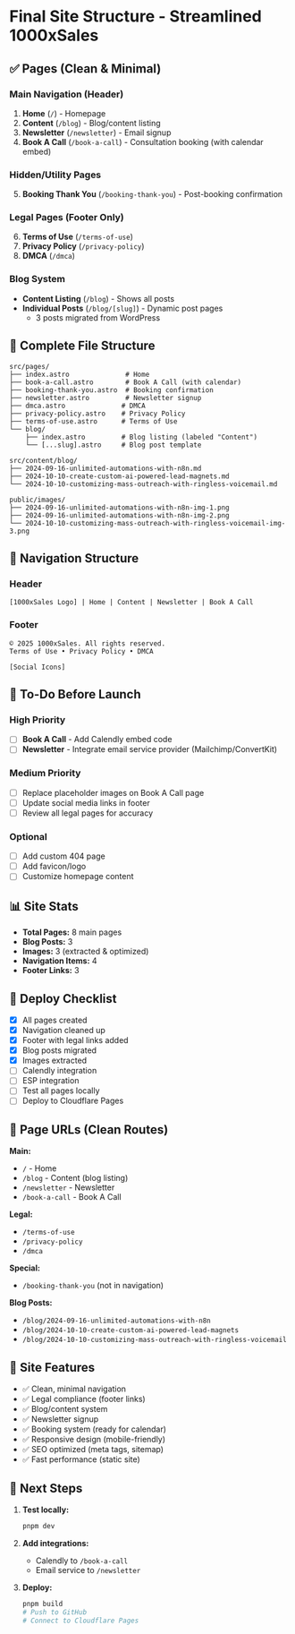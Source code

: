 # Final Site Structure - Streamlined 1000xSales

## ✅ Pages (Clean & Minimal)

### Main Navigation (Header)
1. **Home** (`/`) - Homepage
2. **Content** (`/blog`) - Blog/content listing
3. **Newsletter** (`/newsletter`) - Email signup
4. **Book A Call** (`/book-a-call`) - Consultation booking (with calendar embed)

### Hidden/Utility Pages
5. **Booking Thank You** (`/booking-thank-you`) - Post-booking confirmation

### Legal Pages (Footer Only)
6. **Terms of Use** (`/terms-of-use`)
7. **Privacy Policy** (`/privacy-policy`)
8. **DMCA** (`/dmca`)

### Blog System
- **Content Listing** (`/blog`) - Shows all posts
- **Individual Posts** (`/blog/[slug]`) - Dynamic post pages
  - 3 posts migrated from WordPress

## 📁 Complete File Structure

```
src/pages/
├── index.astro              # Home
├── book-a-call.astro        # Book A Call (with calendar)
├── booking-thank-you.astro  # Booking confirmation
├── newsletter.astro         # Newsletter signup
├── dmca.astro              # DMCA
├── privacy-policy.astro    # Privacy Policy
├── terms-of-use.astro      # Terms of Use
└── blog/
    ├── index.astro         # Blog listing (labeled "Content")
    └── [...slug].astro     # Blog post template

src/content/blog/
├── 2024-09-16-unlimited-automations-with-n8n.md
├── 2024-10-10-create-custom-ai-powered-lead-magnets.md
└── 2024-10-10-customizing-mass-outreach-with-ringless-voicemail.md

public/images/
├── 2024-09-16-unlimited-automations-with-n8n-img-1.png
├── 2024-09-16-unlimited-automations-with-n8n-img-2.png
└── 2024-10-10-customizing-mass-outreach-with-ringless-voicemail-img-3.png
```

## 🧭 Navigation Structure

### Header
```
[1000xSales Logo] | Home | Content | Newsletter | Book A Call
```

### Footer
```
© 2025 1000xSales. All rights reserved.
Terms of Use • Privacy Policy • DMCA

[Social Icons]
```

## 🎯 To-Do Before Launch

### High Priority
- [ ] **Book A Call** - Add Calendly embed code
- [ ] **Newsletter** - Integrate email service provider (Mailchimp/ConvertKit)

### Medium Priority
- [ ] Replace placeholder images on Book A Call page
- [ ] Update social media links in footer
- [ ] Review all legal pages for accuracy

### Optional
- [ ] Add custom 404 page
- [ ] Add favicon/logo
- [ ] Customize homepage content

## 📊 Site Stats

- **Total Pages:** 8 main pages
- **Blog Posts:** 3
- **Images:** 3 (extracted & optimized)
- **Navigation Items:** 4
- **Footer Links:** 3

## 🚀 Deploy Checklist

- [x] All pages created
- [x] Navigation cleaned up
- [x] Footer with legal links added
- [x] Blog posts migrated
- [x] Images extracted
- [ ] Calendly integration
- [ ] ESP integration
- [ ] Test all pages locally
- [ ] Deploy to Cloudflare Pages

## 📝 Page URLs (Clean Routes)

**Main:**
- `/` - Home
- `/blog` - Content (blog listing)
- `/newsletter` - Newsletter
- `/book-a-call` - Book A Call

**Legal:**
- `/terms-of-use`
- `/privacy-policy`
- `/dmca`

**Special:**
- `/booking-thank-you` (not in navigation)

**Blog Posts:**
- `/blog/2024-09-16-unlimited-automations-with-n8n`
- `/blog/2024-10-10-create-custom-ai-powered-lead-magnets`
- `/blog/2024-10-10-customizing-mass-outreach-with-ringless-voicemail`

## 🎨 Site Features

- ✅ Clean, minimal navigation
- ✅ Legal compliance (footer links)
- ✅ Blog/content system
- ✅ Newsletter signup
- ✅ Booking system (ready for calendar)
- ✅ Responsive design (mobile-friendly)
- ✅ SEO optimized (meta tags, sitemap)
- ✅ Fast performance (static site)

## 🔧 Next Steps

1. **Test locally:**
   ```bash
   pnpm dev
   ```

2. **Add integrations:**
   - Calendly to `/book-a-call`
   - Email service to `/newsletter`

3. **Deploy:**
   ```bash
   pnpm build
   # Push to GitHub
   # Connect to Cloudflare Pages
   ```
